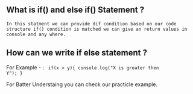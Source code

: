 ## What is if() and else if() Statement ?    
    In this statment we can provide dif condition based on our code structure if() condition is matched we can give an return values in console and any where.

## How can we write if else statement ?
   For Example - :
<code>
    if(x > y){
        console.log("X is greater then Y");
    }
</code>

For Batter Understaing you can check our practicle example.


